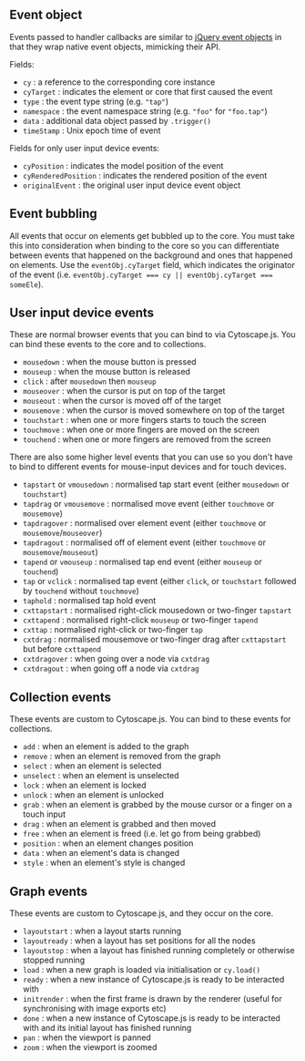 ## Event object

Events passed to handler callbacks are similar to [jQuery event objects](http://api.jquery.com/category/events/event-object/) in that they wrap native event objects, mimicking their API.

Fields:

 * `cy` : a reference to the corresponding core instance
 * `cyTarget` : indicates the element or core that first caused the event
 * `type` : the event type string (e.g. `"tap"`)
 * `namespace` : the event namespace string (e.g. `"foo"` for `"foo.tap"`)
 * `data` : additional data object passed by `.trigger()`
 * `timeStamp` : Unix epoch time of event

Fields for only user input device events:

 * `cyPosition` : indicates the model position of the event
 * `cyRenderedPosition` : indicates the rendered position of the event
 * `originalEvent` : the original user input device event object


## Event bubbling

All events that occur on elements get bubbled up to the core.  You must take this into consideration when binding to the core so you can differentiate between events that happened on the background and ones that happened on elements.  Use the `eventObj.cyTarget` field, which indicates the originator of the event (i.e. `eventObj.cyTarget === cy || eventObj.cyTarget === someEle`).


## User input device events

These are normal browser events that you can bind to via Cytoscape.js.  You can bind these events to the core and to collections.

 * `mousedown` : when the mouse button is pressed
 * `mouseup` : when the mouse button is released
 * `click` : after `mousedown` then `mouseup`
 * `mouseover` : when the cursor is put on top of the target
 * `mouseout` : when the cursor is moved off of the target
 * `mousemove` : when the cursor is moved somewhere on top of the target
 * `touchstart` : when one or more fingers starts to touch the screen
 * `touchmove` : when one or more fingers are moved on the screen
 * `touchend` : when one or more fingers are removed from the screen

There are also some higher level events that you can use so you don't have to bind to different events for mouse-input devices and for touch devices.

 * `tapstart` or `vmousedown` : normalised tap start event (either `mousedown` or `touchstart`)
 * `tapdrag` or `vmousemove` : normalised move event (either `touchmove` or `mousemove`)
 * `tapdragover` : normalised over element event (either `touchmove` or `mousemove`/`mouseover`)
 * `tapdragout` : normalised off of element event (either `touchmove` or `mousemove`/`mouseout`)
 * `tapend` or `vmouseup` : normalised tap end event (either `mouseup` or `touchend`)
 * `tap` or `vclick` : normalised tap event (either `click`, or `touchstart` followed by `touchend` without `touchmove`)
 * `taphold` : normalised tap hold event
 * `cxttapstart` : normalised right-click mousedown or two-finger `tapstart`
 * `cxttapend` : normalised right-click `mouseup` or two-finger `tapend`
 * `cxttap` : normalised right-click or two-finger `tap`
 * `cxtdrag` : normalised mousemove or two-finger drag after `cxttapstart` but before `cxttapend`
 * `cxtdragover` : when going over a node via `cxtdrag`
 * `cxtdragout` : when going off a node via `cxtdrag`


## Collection events

These events are custom to Cytoscape.js.  You can bind to these events for collections.

 * `add` : when an element is added to the graph
 * `remove` : when an element is removed from the graph
 * `select` : when an element is selected
 * `unselect` : when an element is unselected
 * `lock` : when an element is locked
 * `unlock` : when an element is unlocked
 * `grab` : when an element is grabbed by the mouse cursor or a finger on a touch input
 * `drag` : when an element is grabbed and then moved
 * `free` : when an element is freed (i.e. let go from being grabbed)
 * `position` : when an element changes position
 * `data` : when an element's data is changed
 * `style` : when an element's style is changed


## Graph events

These events are custom to Cytoscape.js, and they occur on the core.

 * `layoutstart` : when a layout starts running
 * `layoutready` : when a layout has set positions for all the nodes
 * `layoutstop` : when a layout has finished running completely or otherwise stopped running
 * `load` : when a new graph is loaded via initialisation or `cy.load()`
 * `ready` : when a new instance of Cytoscape.js is ready to be interacted with
 * `initrender` : when the first frame is drawn by the renderer (useful for synchronising with image exports etc)
 * `done` : when a new instance of Cytoscape.js is ready to be interacted with and its initial layout has finished running
 * `pan` : when the viewport is panned
 * `zoom` : when the viewport is zoomed

